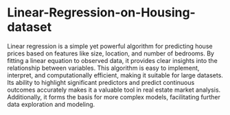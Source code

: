 # Linear-Regression-on-Housing-dataset
Linear regression is a simple yet powerful algorithm for predicting house prices based on features like size, location, and number of bedrooms. By fitting a linear equation to observed data, it provides clear insights into the relationship between variables. This algorithm is easy to implement, interpret, and computationally efficient, making it suitable for large datasets. Its ability to highlight significant predictors and predict continuous outcomes accurately makes it a valuable tool in real estate market analysis. Additionally, it forms the basis for more complex models, facilitating further data exploration and modeling.
